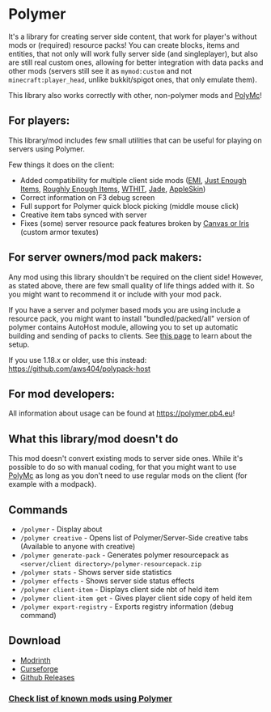 # Polymer
It's a library for creating server side content, that work for player's without mods or (required) resource packs!
You can create blocks, items and entities, that not only will work fully server side (and singleplayer), but also
are still real custom ones, allowing for better integration with data packs and other mods (servers still see it as 
`mymod:custom` and not `minecraft:player_head`, unlike bukkit/spigot ones, that only emulate them).

This library also works correctly with other, non-polymer mods and [PolyMc](https://github.com/TheEpicBlock/PolyMc)!

## For players:
This library/mod includes few small utilities that can be useful for playing on servers using Polymer.

Few things it does on the client:

- Added compatibility for multiple client side mods ([EMI](https://modrinth.com/mod/emi),
  [Just Enough Items](https://www.curseforge.com/minecraft/mc-mods/jei),
  [Roughly Enough Items](https://modrinth.com/mod/roughly-enough-items), [WTHIT](https://modrinth.com/mod/wthit), 
  [Jade](https://www.curseforge.com/minecraft/mc-mods/jade), [AppleSkin](https://modrinth.com/mod/appleskin))
- Correct information on F3 debug screen
- Full support for Polymer quick block picking (middle mouse click)
- Creative item tabs synced with server
- Fixes (some) server resource pack features broken by [Canvas or Iris](https://github.com/IrisShaders/Iris/issues/1042)
  (custom armor texutes)

## For server owners/mod pack makers:
Any mod using this library shouldn't be required on the client side! However, as stated above, there
are few small quality of life things added with it. So you might want to recommend it or include with
your mod pack.

If you have a server and polymer based mods you are using include a resource pack, you might want to install
"bundled/packed/all" version of polymer contains AutoHost module, allowing you to set up automatic building and sending of packs
to clients. See [this page](https://polymer.pb4.eu/latest/user/resource-pack-hosting) to learn about the setup.

If you use 1.18.x or older, use this instead: https://github.com/aws404/polypack-host

## For mod developers:
All information about usage can be found at https://polymer.pb4.eu!

## What this library/mod doesn't do
This mod doesn't convert existing mods to server side ones. While it's possible to do so with manual coding,
for that you might want to use [PolyMc](https://github.com/TheEpicBlock/PolyMc) as long as you don't 
need to use regular mods on the client (for example with a modpack).

## Commands
- `/polymer` - Display about
- `/polymer creative` - Opens list of Polymer/Server-Side creative tabs (Available to anyone with creative)
- `/polymer generate-pack` - Generates polymer resourcepack as `<server/client directory>/polymer-resourcepack.zip`
- `/polymer stats` - Shows server side statistics
- `/polymer effects` - Shows server side status effects
- `/polymer client-item` - Displays client side nbt of held item
- `/polymer client-item get` - Gives player client side copy of held item
- `/polymer export-registry` - Exports registry information (debug command)

## Download
- [Modrinth](https://modrinth.com/mod/polymer)
- [Curseforge](https://www.curseforge.com/minecraft/mc-mods/polymer)
- [Github Releases](https://github.com/Patbox/polymer/releases)

### [Check list of known mods using Polymer](MODS.md)